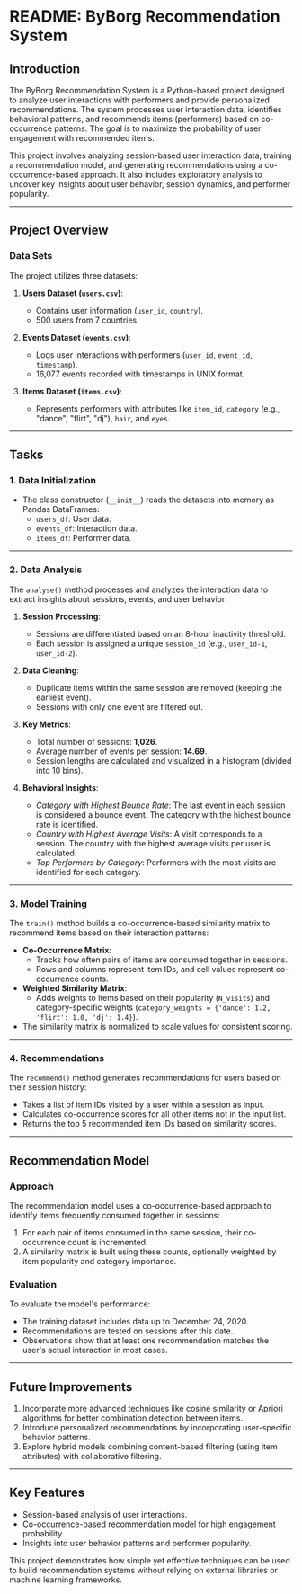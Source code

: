# **README: ByBorg Recommendation System**

## **Introduction**
The ByBorg Recommendation System is a Python-based project designed to analyze user interactions with performers and provide personalized recommendations. The system processes user interaction data, identifies behavioral patterns, and recommends items (performers) based on co-occurrence patterns. The goal is to maximize the probability of user engagement with recommended items.

This project involves analyzing session-based user interaction data, training a recommendation model, and generating recommendations using a co-occurrence-based approach. It also includes exploratory analysis to uncover key insights about user behavior, session dynamics, and performer popularity.

---

## **Project Overview**

### **Data Sets**
The project utilizes three datasets:
1. **Users Dataset (`users.csv`)**:
   - Contains user information (`user_id`, `country`).
   - 500 users from 7 countries.

2. **Events Dataset (`events.csv`)**:
   - Logs user interactions with performers (`user_id`, `event_id`, `timestamp`).
   - 16,077 events recorded with timestamps in UNIX format.

3. **Items Dataset (`items.csv`)**:
   - Represents performers with attributes like `item_id`, `category` (e.g., "dance", "flirt", "dj"), `hair`, and `eyes`.

---

## **Tasks**

### **1. Data Initialization**
- The class constructor (`__init__`) reads the datasets into memory as Pandas DataFrames:
  - `users_df`: User data.
  - `events_df`: Interaction data.
  - `items_df`: Performer data.

---

### **2. Data Analysis**
The `analyse()` method processes and analyzes the interaction data to extract insights about sessions, events, and user behavior:
1. **Session Processing**:
   - Sessions are differentiated based on an 8-hour inactivity threshold.
   - Each session is assigned a unique `session_id` (e.g., `user_id-1`, `user_id-2`).

2. **Data Cleaning**:
   - Duplicate items within the same session are removed (keeping the earliest event).
   - Sessions with only one event are filtered out.

3. **Key Metrics**:
   - Total number of sessions: **1,026**.
   - Average number of events per session: **14.69**.
   - Session lengths are calculated and visualized in a histogram (divided into 10 bins).

4. **Behavioral Insights**:
   - *Category with Highest Bounce Rate*: The last event in each session is considered a bounce event. The category with the highest bounce rate is identified.
   - *Country with Highest Average Visits*: A visit corresponds to a session. The country with the highest average visits per user is calculated.
   - *Top Performers by Category*: Performers with the most visits are identified for each category.

---

### **3. Model Training**
The `train()` method builds a co-occurrence-based similarity matrix to recommend items based on their interaction patterns:
- **Co-Occurrence Matrix**:
  - Tracks how often pairs of items are consumed together in sessions.
  - Rows and columns represent item IDs, and cell values represent co-occurrence counts.
- **Weighted Similarity Matrix**:
  - Adds weights to items based on their popularity (`N_visits`) and category-specific weights (`category_weights = {'dance': 1.2, 'flirt': 1.0, 'dj': 1.4}`).
- The similarity matrix is normalized to scale values for consistent scoring.

---

### **4. Recommendations**
The `recommend()` method generates recommendations for users based on their session history:
- Takes a list of item IDs visited by a user within a session as input.
- Calculates co-occurrence scores for all other items not in the input list.
- Returns the top 5 recommended item IDs based on similarity scores.

---

## **Recommendation Model**

### Approach
The recommendation model uses a co-occurrence-based approach to identify items frequently consumed together in sessions:
1. For each pair of items consumed in the same session, their co-occurrence count is incremented.
2. A similarity matrix is built using these counts, optionally weighted by item popularity and category importance.

### Evaluation
To evaluate the model's performance:
- The training dataset includes data up to December 24, 2020.
- Recommendations are tested on sessions after this date.
- Observations show that at least one recommendation matches the user's actual interaction in most cases.

---

## **Future Improvements**
1. Incorporate more advanced techniques like cosine similarity or Apriori algorithms for better combination detection between items.
2. Introduce personalized recommendations by incorporating user-specific behavior patterns.
3. Explore hybrid models combining content-based filtering (using item attributes) with collaborative filtering.

---

## **Key Features**
- Session-based analysis of user interactions.
- Co-occurrence-based recommendation model for high engagement probability.
- Insights into user behavior patterns and performer popularity.

This project demonstrates how simple yet effective techniques can be used to build recommendation systems without relying on external libraries or machine learning frameworks.
